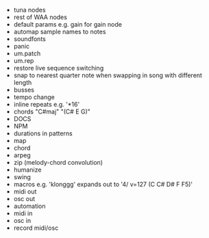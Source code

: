 - tuna nodes
- rest of WAA nodes
- default params e.g. gain for gain node
- automap sample names to notes
- soundfonts
- panic
- um.patch
- um.rep
- restore live sequence switching
- snap to nearest quarter note when swapping in song with different length
- busses
- tempo change
- inline repeats e.g. '\*16'
- chords "C#maj" "(C# E G)"
- DOCS
- NPM
- durations in patterns
- map
- chord
- arpeg
- zip (melody-chord convolution)
- humanize
- swing
- macros e.g. 'klonggg' expands out to '4/ v=127 (C C# D# F F5)'
- midi out
- osc out
- automation
- midi in
- osc in
- record midi/osc
